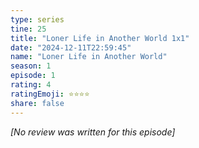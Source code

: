```yaml
---
type: series
tine: 25
title: "Loner Life in Another World 1x1"
date: "2024-12-11T22:59:45"
name: "Loner Life in Another World"
season: 1
episode: 1
rating: 4
ratingEmoji: ⭐️⭐️⭐️⭐️
share: false
---
```


_[No review was written for this episode]_
